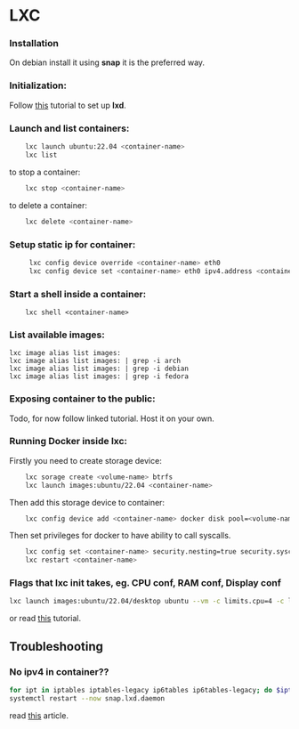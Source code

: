 # LXC

### Installation

On debian install it using **snap** it is the preferred way.

### Initialization:

Follow [this](https://www.digitalocean.com/community/tutorials/how-to-install-and-configure-lxd-on-ubuntu-20-04) tutorial to set up **lxd**.

### Launch and list containers:

```bash
	lxc launch ubuntu:22.04 <container-name>
	lxc list
```

to stop a container:

```bash
	lxc stop <container-name>
```

to delete a container:

```bash
	lxc delete <container-name>
```

### Setup static ip for container:

```bash
	 lxc config device override <container-name> eth0
	 lxc config device set <container-name> eth0 ipv4.address <container-ip>
```

### Start a shell inside a container:

```
	lxc shell <container-name>
```

### List available images:

```
lxc image alias list images:
lxc image alias list images: | grep -i arch
lxc image alias list images: | grep -i debian
lxc image alias list images: | grep -i fedora
```

### Exposing container to the public:

Todo, for now follow linked tutorial. Host it on your own.

### Running Docker inside lxc:

Firstly you need to create storage device:

```bash
	lxc sorage create <volume-name> btrfs
	lxc launch images:ubuntu/22.04 <container-name>
```

Then add this storage device to container:

```bash
	lxc config device add <container-name> docker disk pool=<volume-name> source=<container-name> path=/var/lib/docker
```

Then set privileges for docker to have ability to call syscalls.

```bash
	lxc config set <container-name> security.nesting=true security.syscalls.intercept.mknod=true security.syscalls.intercept.setxattr=true
	lxc restart <container-name>
```

### Flags that lxc init takes, eg. CPU conf, RAM conf, Display conf

```bash
lxc launch images:ubuntu/22.04/desktop ubuntu --vm -c limits.cpu=4 -c limits.memory=4GiB --console=vga
```

or read [this](https://ubuntu.com/tutorials/how-to-run-docker-inside-lxd-containers#2-create-lxd-container) tutorial.

## Troubleshooting

### No ipv4 in container??

```bash
for ipt in iptables iptables-legacy ip6tables ip6tables-legacy; do $ipt --flush; $ipt --flush -t nat; $ipt --delete-chain; $ipt --delete-chain -t nat; $ipt -P FORWARD ACCEPT; $ipt -P INPUT ACCEPT; $ipt -P OUTPUT ACCEPT; done
systemctl restart --now snap.lxd.daemon
```

read [this](https://discuss.linuxcontainers.org/t/containers-do-not-have-outgoing-internet-access/10844/4) article.
